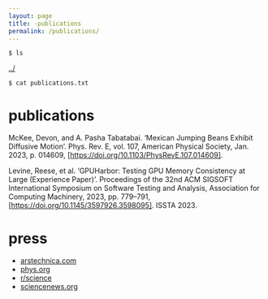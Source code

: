 ```yaml
---
layout: page
title: -publications
permalink: /publications/
---
```


```
$ ls
```
<a href="/">../</a>

```
$ cat publications.txt
```

# publications

McKee, Devon, and A. Pasha Tabatabai. ‘Mexican Jumping Beans Exhibit Diffusive Motion’. Phys. Rev. E, vol. 107, American Physical Society, Jan. 2023, p. 014609, [https://doi.org/10.1103/PhysRevE.107.014609].

Levine, Reese, et al. ‘GPUHarbor: Testing GPU Memory Consistency at Large (Experience Paper)’. Proceedings of the 32nd ACM SIGSOFT International Symposium on Software Testing and Analysis, Association for Computing Machinery, 2023, pp. 779–791, [https://doi.org/10.1145/3597926.3598095]. ISSTA 2023.

# press

- [arstechnica.com](https://arstechnica.com/science/2023/02/taking-a-walk-on-the-random-side-helps-mexican-jumping-beans-find-shade/)
- [phys.org](https://phys.org/news/2023-02-mexican-beans-diffusive-motion.html)
- [r/science](https://www.reddit.com/r/science/comments/1122il0/mexican_jumping_beans_exhibit_diffusive_motion/)
- [sciencenews.org](https://www.sciencenews.org/article/jumping-beans-strategy-shade-moth)